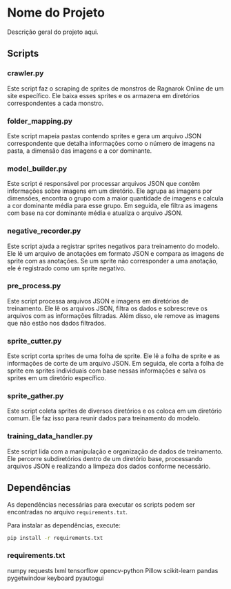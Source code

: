 # Nome do Projeto

Descrição geral do projeto aqui.

## Scripts

### crawler.py

Este script faz o scraping de sprites de monstros de Ragnarok Online de um site específico. Ele baixa esses sprites e os armazena em diretórios correspondentes a cada monstro.

### folder_mapping.py

Este script mapeia pastas contendo sprites e gera um arquivo JSON correspondente que detalha informações como o número de imagens na pasta, a dimensão das imagens e a cor dominante.

### model_builder.py

Este script é responsável por processar arquivos JSON que contêm informações sobre imagens em um diretório. Ele agrupa as imagens por dimensões, encontra o grupo com a maior quantidade de imagens e calcula a cor dominante média para esse grupo. Em seguida, ele filtra as imagens com base na cor dominante média e atualiza o arquivo JSON.

### negative_recorder.py

Este script ajuda a registrar sprites negativos para treinamento do modelo. Ele lê um arquivo de anotações em formato JSON e compara as imagens de sprite com as anotações. Se um sprite não corresponder a uma anotação, ele é registrado como um sprite negativo.

### pre_process.py

Este script processa arquivos JSON e imagens em diretórios de treinamento. Ele lê os arquivos JSON, filtra os dados e sobrescreve os arquivos com as informações filtradas. Além disso, ele remove as imagens que não estão nos dados filtrados.

### sprite_cutter.py

Este script corta sprites de uma folha de sprite. Ele lê a folha de sprite e as informações de corte de um arquivo JSON. Em seguida, ele corta a folha de sprite em sprites individuais com base nessas informações e salva os sprites em um diretório específico.

### sprite_gather.py

Este script coleta sprites de diversos diretórios e os coloca em um diretório comum. Ele faz isso para reunir dados para treinamento do modelo.

### training_data_handler.py

Este script lida com a manipulação e organização de dados de treinamento. Ele percorre subdiretórios dentro de um diretório base, processando arquivos JSON e realizando a limpeza dos dados conforme necessário.

## Dependências

As dependências necessárias para executar os scripts podem ser encontradas no arquivo `requirements.txt`.

Para instalar as dependências, execute:

```bash
pip install -r requirements.txt
```

### requirements.txt 

numpy
requests
lxml
tensorflow
opencv-python
Pillow
scikit-learn
pandas
pygetwindow
keyboard
pyautogui
